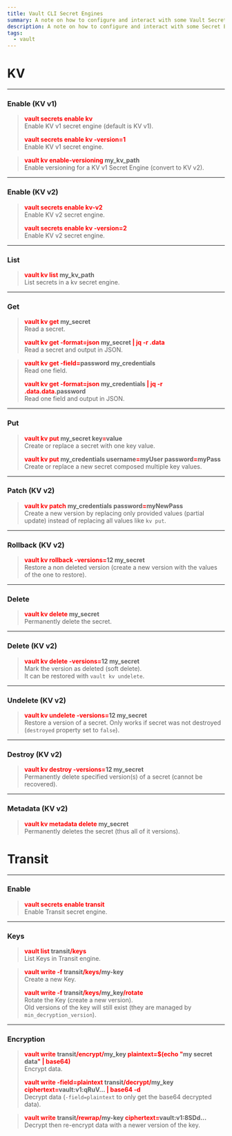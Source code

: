 ```yaml
---
title: Vault CLI Secret Engines
summary: A note on how to configure and interact with some Vault Secret Engines.
description: A note on how to configure and interact with some Secret Engines.
tags:
  - vault
---
```


# KV

---

### Enable (KV v1)


 > 
 > **<font color=red>vault secrets enable kv</font>**</br>
 > Enable KV v1 secret engine (default is KV v1).
 > 
 > **<font color=red>vault secrets enable kv -version=1</font>**</br>
 > Enable KV v1 secret engine.

 > 
 > **<font color=red>vault kv enable-versioning</font> my_kv_path**</br>
 > Enable versioning for a KV v1 Secret Engine (convert to KV v2).

---

### Enable (KV v2)


 > 
 > **<font color=red>vault secrets enable kv-v2</font>**</br>
 > Enable KV v2 secret engine.
 > 
 > **<font color=red>vault secrets enable kv -version=2</font>**</br>
 > Enable KV v2 secret engine.

---

### List


 > 
 > **<font color=red>vault kv list</font> my_kv_path**</br>
 > List secrets in a kv secret engine.

---

### Get


 > 
 > **<font color=red>vault kv get</font> my_secret**</br>
 > Read a secret.
 > 
 > **<font color=red>vault kv get -format=json</font> my_secret <font color=red>\| jq -r .data</font>**</br>
 > Read a secret and output in JSON.

 > 
 > **<font color=red>vault kv get -field=</font>password my_credentials**</br>
 > Read one field.
 > 
 > **<font color=red>vault kv get -format=json</font> my_credentials <font color=red>\| jq -r .data.data.</font>password**</br>
 > Read one field and output in JSON.

---

### Put


 > 
 > **<font color=red>vault kv put</font> my_secret key<font color=red>=</font>value**</br>
 > Create or replace a secret with one key value.
 > 
 > **<font color=red>vault kv put</font> my_credentials username<font color=red>=</font>myUser password<font color=red>=</font>myPass**</br>
 > Create or replace a new secret composed multiple key values.

---

### Patch (KV v2)


 > 
 > **<font color=red>vault kv patch</font> my_credentials password<font color=red>=</font>myNewPass**</br>
 > Create a new version by replacing only provided values (partial update) instead of replacing all values like `kv put`.

---

### Rollback (KV v2)


 > 
 > **<font color=red>vault kv rollback -versions=</font>12 my_secret**</br>
 > Restore a non deleted version (create a new version with the values of the one to restore).

---

### Delete


 > 
 > **<font color=red>vault kv delete</font> my_secret**</br>
 > Permanently delete the secret.

---

### Delete (KV v2)


 > 
 > **<font color=red>vault kv delete -versions=</font>12 my_secret**</br>
 > Mark the version as deleted (soft delete).</br>
 > It can be restored with `vault kv undelete`.

---

### Undelete (KV v2)


 > 
 > **<font color=red>vault kv undelete -versions=</font>12 my_secret**</br>
 > Restore a version of a secret. Only works if secret was not destroyed (`destroyed` property set to `false`).

---

### Destroy (KV v2)


 > 
 > **<font color=red>vault kv destroy -versions=</font>12  my_secret**</br>
 > Permanently delete specified version(s) of a secret (cannot be recovered).

---

### Metadata (KV v2)


 > 
 > **<font color=red>vault kv metadata delete</font> my_secret**</br>
 > Permanently deletes the secret (thus all of it versions).

# Transit

---

### Enable


 > 
 > **<font color=red>vault secrets enable transit</font>**</br>
 > Enable Transit secret engine.

---

### Keys


 > 
 > **<font color=red>vault list</font> transit<font color=red>/keys</font>**</br>
 > List Keys in Transit engine. 

 > 
 > **<font color=red>vault write -f</font> transit<font color=red>/keys/</font>my-key**</br>
 > Create a new Key.
 > 
 > **<font color=red>vault write -f</font> transit<font color=red>/keys/</font>my_key<font color=red>/rotate</font>**</br>
 > Rotate the Key (create a new version).</br>
 > Old versions of the key will still exist (they are managed by `min_decryption_version`).

---

### Encryption


 > 
 > **<font color=red>vault write</font> transit<font color=red>/encrypt/</font>my_key <font color=red>plaintext=$(echo "</font>my secret data<font color=red>" | base64)</font>**</br>
 > Encrypt data.
 > 
 > **<font color=red>vault write -field=plaintext</font> transit<font color=red>/decrypt/</font>my_key <font color=red>ciphertext=</font>vault:v1:qRuV... <font color=red>\| base64 -d</font>**</br>
 > Decrypt data (`-field=plaintext` to only get the base64 decrypted data).

 > 
 > **<font color=red>vault write</font> transit<font color=red>/rewrap/</font>my-key <font color=red>ciphertext=</font>vault:v1:8SDd...**</br>
 > Decrypt then re-encrypt data with a newer version of the key.
